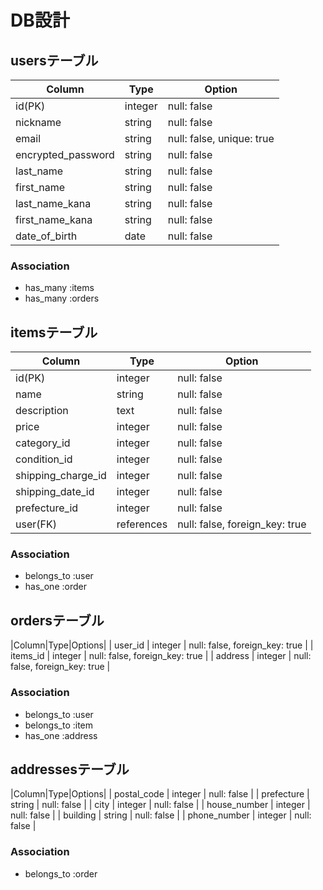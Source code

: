 # DB設計
## usersテーブル
| Column | Type | Option |
|-|-|-|
| id(PK) | integer | null: false |
| nickname | string | null: false |
| email | string | null: false, unique: true |
| encrypted_password | string | null: false |
| last_name | string | null: false |
| first_name | string | null: false |
| last_name_kana | string | null: false |
| first_name_kana | string | null: false |
| date_of_birth | date | null: false |

### Association
- has_many :items
- has_many :orders

## itemsテーブル
| Column | Type | Option |
|-|-|-|
| id(PK) | integer | null: false |
| name | string | null: false |
| description | text | null: false |
| price | integer | null: false |
| category_id | integer | null: false |
| condition_id | integer | null: false |
| shipping_charge_id | integer | null: false |
| shipping_date_id | integer | null: false |
| prefecture_id | integer | null: false |
| user(FK) | references | null: false, foreign_key: true |

### Association
- belongs_to :user
- has_one :order

## ordersテーブル

|Column|Type|Options|
| user_id | integer | null: false, foreign_key: true |
| items_id | integer | null: false, foreign_key: true |
| address | integer | null: false, foreign_key: true |


### Association
- belongs_to :user
- belongs_to :item
- has_one :address

## addressesテーブル

|Column|Type|Options|
| postal_code | integer | null: false |
| prefecture | string | null: false |
| city | integer | null: false |
| house_number | integer | null: false |
| building | string | null: false |
| phone_number | integer | null: false |



### Association
- belongs_to :order